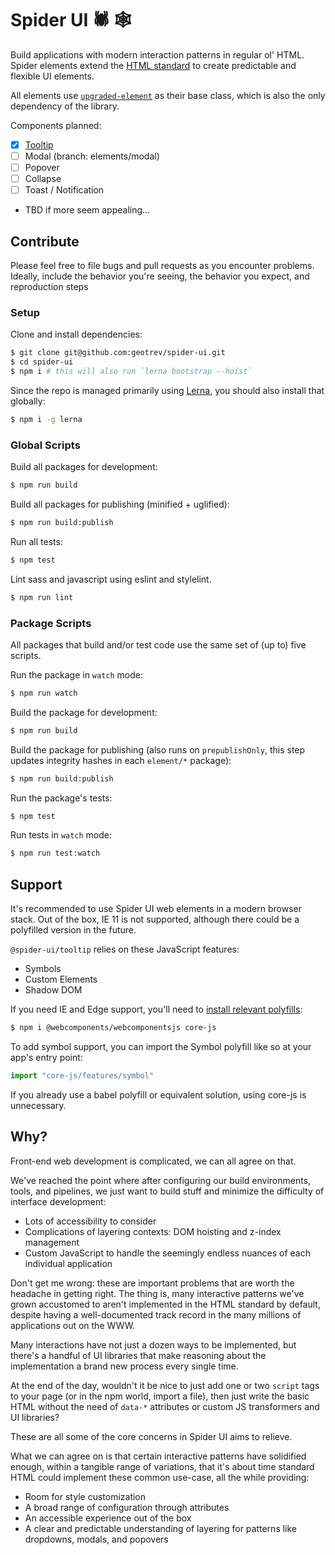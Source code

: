 # Spider UI 🕷 🕸

Build applications with modern interaction patterns in regular ol' HTML. Spider elements extend the [HTML standard](https://html.spec.whatwg.org/multipage/) to create predictable and flexible UI elements.

All elements use [`upgraded-element`](https://github.com/geotrev/upgraded-element) as their base class, which is also the only dependency of the library.

Components planned:

- [x] [Tooltip](components/tooltip)
- [ ] Modal (branch: elements/modal)
- [ ] Popover
- [ ] Collapse
- [ ] Toast / Notification
- TBD if more seem appealing...

## Contribute

Please feel free to file bugs and pull requests as you encounter problems. Ideally, include the behavior you're seeing, the behavior you expect, and reproduction steps

### Setup

Clone and install dependencies:

```sh
$ git clone git@github.com:geotrev/spider-ui.git
$ cd spider-ui
$ npm i # this will also run `lerna bootstrap --hoist`
```

Since the repo is managed primarily using [Lerna](https://github.com/lerna/lerna), you should also install that globally:

```sh
$ npm i -g lerna
```

### Global Scripts

Build all packages for development:

```sh
$ npm run build
```

Build all packages for publishing (minified + uglified):

```sh
$ npm run build:publish
```

Run all tests:

```sh
$ npm test
```

Lint sass and javascript using eslint and stylelint.

```sh
$ npm run lint
```

### Package Scripts

All packages that build and/or test code use the same set of (up to) five scripts.

Run the package in `watch` mode:

```sh
$ npm run watch
```

Build the package for development:

```sh
$ npm run build
```

Build the package for publishing (also runs on `prepublishOnly`, this step updates integrity hashes in each `element/*` package):

```sh
$ npm run build:publish
```

Run the package's tests:

```sh
$ npm test
```

Run tests in `watch` mode:

```sh
$ npm run test:watch
```

## Support

It's recommended to use Spider UI web elements in a modern browser stack. Out of the box, IE 11 is not supported, although there could be a polyfilled version in the future.

`@spider-ui/tooltip` relies on these JavaScript features:

- Symbols
- Custom Elements
- Shadow DOM

If you need IE and Edge support, you'll need to [install relevant polyfills](https://github.com/webcomponents/polyfills/tree/master/packages/webcomponentsjs#how-to-use):

```sh
$ npm i @webcomponents/webcomponentsjs core-js
```

To add symbol support, you can import the Symbol polyfill like so at your app's entry point:

```js
import "core-js/features/symbol"
```

If you already use a babel polyfill or equivalent solution, using core-js is unnecessary.

## Why?

Front-end web development is complicated, we can all agree on that.

We've reached the point where after configuring our build environments, tools, and pipelines, we just want to build stuff and minimize the difficulty of interface development:

- Lots of accessibility to consider
- Complications of layering contexts: DOM hoisting and z-index management
- Custom JavaScript to handle the seemingly endless nuances of each individual application

Don't get me wrong: these are important problems that are worth the headache in getting right. The thing is, many interactive patterns we've grown accustomed to aren't implemented in the HTML standard by default, despite having a well-documented track record in the many millions of applications out on the WWW.

Many interactions have not just a dozen ways to be implemented, but there's a handful of UI libraries that make reasoning about the implementation a brand new process every single time.

At the end of the day, wouldn't it be nice to just add one or two `script` tags to your page (or in the npm world, import a file), then just write the basic HTML without the need of `data-*` attributes or custom JS transformers and UI libraries?

These are all some of the core concerns in Spider UI aims to relieve.

What we can agree on is that certain interactive patterns have solidified enough, within a tangible range of variations, that it's about time standard HTML could implement these common use-case, all the while providing:

- Room for style customization
- A broad range of configuration through attributes
- An accessible experience out of the box
- A clear and predictable understanding of layering for patterns like dropdowns, modals, and popovers
